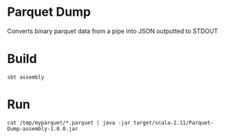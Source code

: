 # Parquet Dump

Converts binary parquet data from a pipe into JSON outputted to STDOUT

# Build

```
sbt assembly
```

# Run

```
cat /tmp/myparquet/*.parquet | java -jar target/scala-2.11/Parquet-Dump-assembly-1.0.0.jar
```
